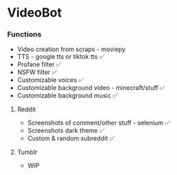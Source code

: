 # VideoBot

### Functions

* Video creation from scraps - moviepy 
* TTS  - google tts or tiktok tts ✅
* Profane filter ✅
* NSFW filter ✅
* Customizable voices ✅
* Customizable background video - minecraft/stuff ✅
* Customizable background music ✅

1. Reddit
   * Screenshots of comment/other stuff - selenium ✅
   * Screenshots dark theme ✅
   * Custom & random subreddit ✅

2. Tumblr
    * WIP